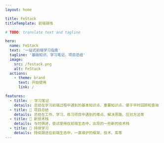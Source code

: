 ```yaml
---
layout: home

title: FeStack
titleTemplate: 前端驿栈

# TODO: translate text and tagline

hero:
  name: FeStack
  text: '一站式前端学习指南'
  tagline: '基础知识、学习笔记、项目总结'
  image:
    src: /festack.png
    alt: FeStack
  actions:
    - theme: brand
      text: 开始使用
      link: /

features:
  - title: 💡 学习笔记
    details: 总结在学习前端过程中遇到的基本知识点、重要知识点，便于平时回顾和查询
  - title: 🔑 项目总结
    details: 总结在工作、学习、练习项目中遇到的难点、解决思路、应对方法等
  - title: 🔑 新技术栈
    details: 与时俱进，尝试使用在前端生态中，出现的一些新的技术栈
  - title: 🔑 持续学习
    details: 持续跟进在前端生态中，一直维护的框架、技术、库等
---
```


<script setup>
// import HomeSponsors from '.vitepress/theme/components/HomeSponsors.vue'
</script>

<!-- <HomeSponsors /> -->
